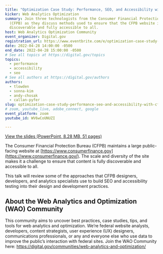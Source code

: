 ```yaml
---
title: "Optimization Case Study: Performance, SEO, and Accessibility with CFPB"
kicker: Web Analytics Optimization
summary: Join three technologists from the Consumer Financial Protection Bureau
  (CFPB) as they discuss methods used to ensure that the CFPB website is
  discoverable and fully accessible to all.
host: Web Analytics Optimization Community
event_organizer: Digital.gov
registration_url: https://www.eventbrite.com/e/optimization-case-study-performance-seo-and-accessibility-with-cfpb-tickets-313743223427
date: 2022-04-28 14:00:00 -0500
end_date: 2022-04-28 15:00:00 -0500
# See all topics at https://digital.gov/topics
topics:
  - performance
  - accessibility
  - seo
# See all authors at https://digital.gov/authors
authors:
  - tlowden
  - sonna-kim
  - andy-chosak
  - callan-pyfer
slug: optimization-case-study-performance-seo-and-accessibility-with-cfpb
# zoom, youtube_live, adobe_connect, google
event_platform: zoom
youtube_id: WV6wCoUNUZI

---
```


[View the slides (PowerPoint, 8.28 MB, 51 pages)](https://digital.gov/files/wao-cop-web-accessibility-seo-cfpb.pptx)

The Consumer Financial Protection Bureau (CFPB) maintains a large public-facing website at [https://www.consumerfinance.gov](https://www.consumerfinance.gov/). The scale and diversity of the site makes it a challenge to ensure that content is fully discoverable and accessible to all. 

This talk will review some of the approaches that CFPB designers, developers, and analytics specialists use to build SEO and accessibility testing into their design and development practices.



## About the Web Analytics and Optimization (WAO) Community

This community aims to uncover best practices, case studies, tips, and tools for web analytics and optimization. We’re federal website analysts, developers, content strategists, user experience (UX) designers, communications professionals, or any and everyone else who use data to improve the public’s interaction with federal sites. Join the WAO Community here: https://digital.gov/communities/web-analytics-and-optimization/
